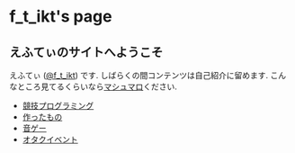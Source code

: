 # f_t_ikt's page
## えふてぃのサイトへようこそ
えふてぃ ([@f_t_ikt](https://twitter.com/f_t_ikt)) です.
しばらくの間コンテンツは自己紹介に留めます.
こんなところ見てるくらいなら[マシュマロ](https://marshmallow-qa.com/dlp_rbt?utm_medium=url_text&utm_source=promotion)ください.
* [競技プログラミング](bios/competitive-programming.md)
* [作ったもの](bios/works.md)
* [音ゲー](bios/music-game.md)
* [オタクイベント](bios/event.md)
